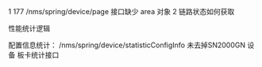 1 177  /nms/spring/device/page  接口缺少 area 对象
2 链路状态如何获取



性能统计逻辑



配置信息统计：
/nms/spring/device/statisticConfigInfo
未去掉SN2000GN 设备
板卡统计接口
